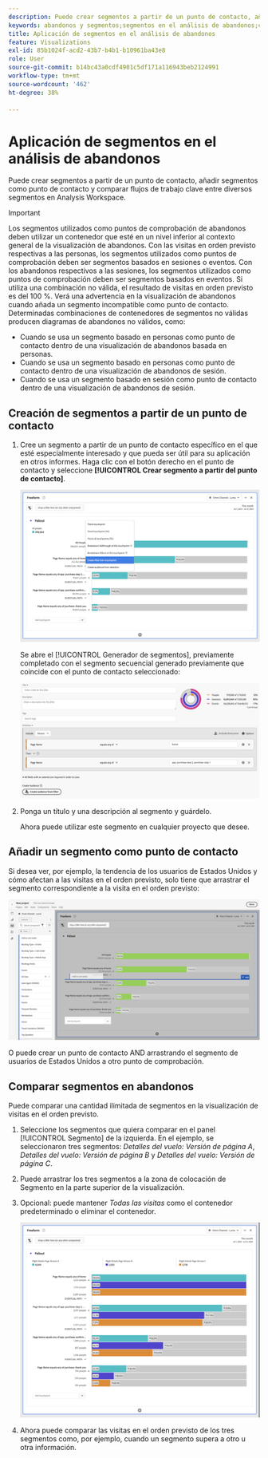 ```yaml
---
description: Puede crear segmentos a partir de un punto de contacto, añadir segmentos como punto de contacto y comparar flujos de trabajo clave entre diversos segmentos en Analysis Workspace.
keywords: abandonos y segmentos;segmentos en el análisis de abandonos;comparar segmentos en abandonos
title: Aplicación de segmentos en el análisis de abandonos
feature: Visualizations
exl-id: 85b1024f-acd2-43b7-b4b1-b10961ba43e8
role: User
source-git-commit: b14bc43a0cdf4901c5df171a116943beb2124991
workflow-type: tm+mt
source-wordcount: '462'
ht-degree: 38%

---
```


# Aplicación de segmentos en el análisis de abandonos

Puede crear segmentos a partir de un punto de contacto, añadir segmentos como punto de contacto y comparar flujos de trabajo clave entre diversos segmentos en Analysis Workspace.

>[!IMPORTANT]
>
>Los segmentos utilizados como puntos de comprobación de abandonos deben utilizar un contenedor que esté en un nivel inferior al contexto general de la visualización de abandonos. Con las visitas en orden previsto respectivas a las personas, los segmentos utilizados como puntos de comprobación deben ser segmentos basados en sesiones o eventos. Con los abandonos respectivos a las sesiones, los segmentos utilizados como puntos de comprobación deben ser segmentos basados en eventos. Si utiliza una combinación no válida, el resultado de visitas en orden previsto es del 100 %. Verá una advertencia en la visualización de abandonos cuando añada un segmento incompatible como punto de contacto. Determinadas combinaciones de contenedores de segmentos no válidas producen diagramas de abandonos no válidos, como:
>
>* Cuando se usa un segmento basado en personas como punto de contacto dentro de una visualización de abandonos basada en personas.
>* Cuando se usa un segmento basado en personas como punto de contacto dentro de una visualización de abandonos de sesión.
>* Cuando se usa un segmento basado en sesión como punto de contacto dentro de una visualización de abandonos de sesión.

## Creación de segmentos a partir de un punto de contacto

1. Cree un segmento a partir de un punto de contacto específico en el que esté especialmente interesado y que pueda ser útil para su aplicación en otros informes. Haga clic con el botón derecho en el punto de contacto y seleccione **[!UICONTROL Crear segmento a partir del punto de contacto]**.

   ![Menú desplegable de Touchpoint con la opción Crear segmento a partir de punto de contacto resaltada.](assets/fallout-createfilter.png)

   Se abre el [!UICONTROL Generador de segmentos], previamente completado con el segmento secuencial generado previamente que coincide con el punto de contacto seleccionado:

   ![El Generador de segmentos muestra el segmento secuencial generado y rellenado previamente.](assets/fallout-definefilter.png)

1. Ponga un título y una descripción al segmento y guárdelo.

   Ahora puede utilizar este segmento en cualquier proyecto que desee.

## Añadir un segmento como punto de contacto

Si desea ver, por ejemplo, la tendencia de los usuarios de Estados Unidos y cómo afectan a las visitas en el orden previsto, solo tiene que arrastrar el segmento correspondiente a la visita en el orden previsto:

![Segmento de usuarios de EE. UU. seleccionado y resaltado para arrastrarlo a la visita en el orden previsto.](assets/fallout-addfilter.png)

O puede crear un punto de contacto AND arrastrando el segmento de usuarios de Estados Unidos a otro punto de comprobación.

## Comparar segmentos en abandonos

Puede comparar una cantidad ilimitada de segmentos en la visualización de visitas en el orden previsto.

1. Seleccione los segmentos que quiera comparar en el panel [!UICONTROL Segmento] de la izquierda. En el ejemplo, se seleccionaron tres segmentos: *Detalles del vuelo: Versión de página A*, *Detalles del vuelo: Versión de página B* y *Detalles del vuelo: Versión de página C*.
1. Puede arrastrar los tres segmentos a la zona de colocación de Segmento en la parte superior de la visualización.


1. Opcional: puede mantener *Todas las visitas* como el contenedor predeterminado o eliminar el contenedor.

   ![Secuelas que muestran todas las visitas junto con los dos segmentos arrastrados en el paso anterior.](assets/fallout-multiplefilters.png)

1. Ahora puede comparar las visitas en el orden previsto de los tres segmentos como, por ejemplo, cuando un segmento supera a otro u otra información.
